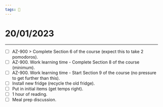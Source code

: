 ```yaml
---
tags: 📆
---
```


# 20/01/2023
---

- [ ] AZ-900 > Complete Section 6 of the course (expect this to take 2 pomodoros).
- [ ] AZ-900. Work learning time - Complete Section 8 of the course (minimum).
- [ ] AZ-900. Work learning time - Start Section 9 of the course (no pressure to get further than this).
- [ ] Install new fridge (recycle the old fridge).
- [ ] Put in initial items (get temps right).
- [ ] 1 hour of reading.
- [ ] Meal prep discussion.
